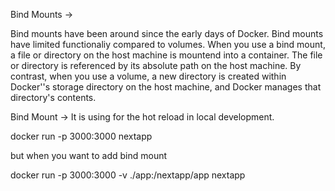 Bind Mounts ->

Bind mounts have been around since the early days of Docker. Bind mounts have limited functionaliy compared to volumes. When you use a bind mount, a file or directory on the host machine is mountend into a container. The file or directory is referenced by its absolute path on the host machine. By contrast, when you use a volume, a new directory is created within Docker''s storage directory on the host machine, and Docker manages that directory's contents.


Bind Mount -> It is using for the hot reload in local development.


docker run -p 3000:3000 nextapp

but when you want to add bind mount 

docker run -p 3000:3000 -v ./app:/nextapp/app nextapp